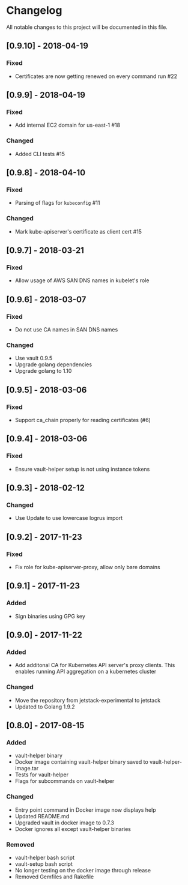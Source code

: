 # Changelog
All notable changes to this project will be documented in this file.

## [0.9.10] - 2018-04-19

### Fixed

- Certificates are now getting renewed on every command run #22

## [0.9.9] - 2018-04-19

### Fixed

- Add internal EC2 domain for us-east-1 #18

### Changed

- Added CLI tests #15

## [0.9.8] - 2018-04-10

### Fixed
- Parsing of flags for `kubeconfig` #11

### Changed
- Mark kube-apiserver's certificate as client cert #15

## [0.9.7] - 2018-03-21
### Fixed
- Allow usage of AWS SAN DNS names in kubelet's role

## [0.9.6] - 2018-03-07
### Fixed
- Do not use CA names in SAN DNS names

### Changed
- Use vault 0.9.5
- Upgrade golang dependencies
- Upgrade golang to 1.10

## [0.9.5] - 2018-03-06
### Fixed
- Support ca_chain properly for reading certificates (#6)

## [0.9.4] - 2018-03-06
### Fixed
- Ensure vault-helper setup is not using instance tokens

## [0.9.3] - 2018-02-12
### Changed
- Use Update to use lowercase logrus import

## [0.9.2] - 2017-11-23
### Fixed
- Fix role for kube-apiserver-proxy, allow only bare domains

## [0.9.1] - 2017-11-23
### Added
- Sign binaries using GPG key

## [0.9.0] - 2017-11-22
### Added
- Add additonal CA for Kubernetes API server's proxy clients. This enables
  running API aggregation on a kubernetes cluster

### Changed
- Move the repository from jetstack-experimental to jetstack
- Updated to Golang 1.9.2

## [0.8.0] - 2017-08-15
### Added
- vault-helper binary
- Docker image containing vault-helper binary saved to vault-helper-image.tar
- Tests for vault-helper
- Flags for subcommands on vault-helper

### Changed
- Entry point command in Docker image now displays help
- Updated README.md
- Upgraded vault in docker image to 0.7.3
- Docker ignores all except vault-helper binaries

### Removed
- vault-helper bash script
- vault-setup bash script
- No longer testing on the docker image through release
- Removed Gemfiles and Rakefile
